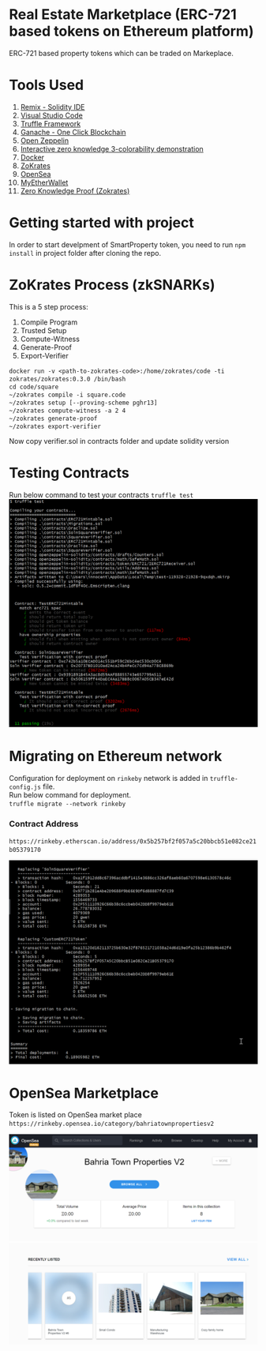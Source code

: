 # Real Estate Marketplace (ERC-721 based tokens on Ethereum platform)

ERC-721 based property tokens which can be traded on Markeplace.

# Tools Used

1. [Remix - Solidity IDE](https://remix.ethereum.org/)
2. [Visual Studio Code](https://code.visualstudio.com/)
3. [Truffle Framework](https://truffleframework.com/)
4. [Ganache - One Click Blockchain](https://truffleframework.com/ganache)
5. [Open Zeppelin ](https://openzeppelin.org/)
6. [Interactive zero knowledge 3-colorability demonstration](http://web.mit.edu/~ezyang/Public/graph/svg.html)
7. [Docker](https://docs.docker.com/install/)
8. [ZoKrates](https://github.com/Zokrates/ZoKrates)
9. [OpenSea](https://opensea.io/)
10. [MyEtherWallet](myetherwallet.com)
11. [Zero Knowledge Proof (Zokrates)](https://zokrates.github.io/)

# Getting started with project
In order to start develpment of SmartProperty token, you need to run `npm install` in project folder after cloning the repo.

# ZoKrates Process (zkSNARKs)

This is a 5 step process:

1. Compile Program
2. Trusted Setup
3. Compute-Witness
4. Generate-Proof
5. Export-Verifier

```
docker run -v <path-to-zokrates-code>:/home/zokrates/code -ti zokrates/zokrates:0.3.0 /bin/bash
cd code/square
~/zokrates compile -i square.code
~/zokrates setup [--proving-scheme pghr13]
~/zokrates compute-witness -a 2 4
~/zokrates generate-proof
~/zokrates export-verifier
```
Now copy verifier.sol in contracts folder and update solidity version  

# Testing Contracts
Run below command to test your contracts
`truffle test`
![Tests](images/tests.png)

# Migrating on Ethereum network
Configuration for deployment on `rinkeby` network is added in `truffle-config.js` file.  
Run below command for deployment.  
`truffle migrate --network rinkeby`

### Contract Address
`https://rinkeby.etherscan.io/address/0x5b257bf2f057a5c20bbcb51e082ce21b05379170`

![Deployment](images/deployment.png)

# OpenSea Marketplace
Token is listed on OpenSea market place
`https://rinkeby.opensea.io/category/bahriatownpropertiesv2`

![OpenSea-1](images/opensea-1.png)
![OpenSea-2](images/opensea-2.png)
